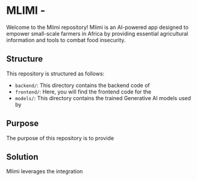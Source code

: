 # MLIMI -

Welcome to the Mlimi repository! Mlimi is an AI-powered app designed to empower small-scale farmers in Africa by providing essential agricultural information and tools to combat food insecurity.

## Structure
This repository is structured as follows:
- `backend/`: This directory contains the backend code of 
- `frontend/`: Here, you will find the frontend code for the 
- `models/`: This directory contains the trained Generative AI models used by 

## Purpose
The purpose of this repository is to provide 

## Solution
Mlimi leverages the integration 
